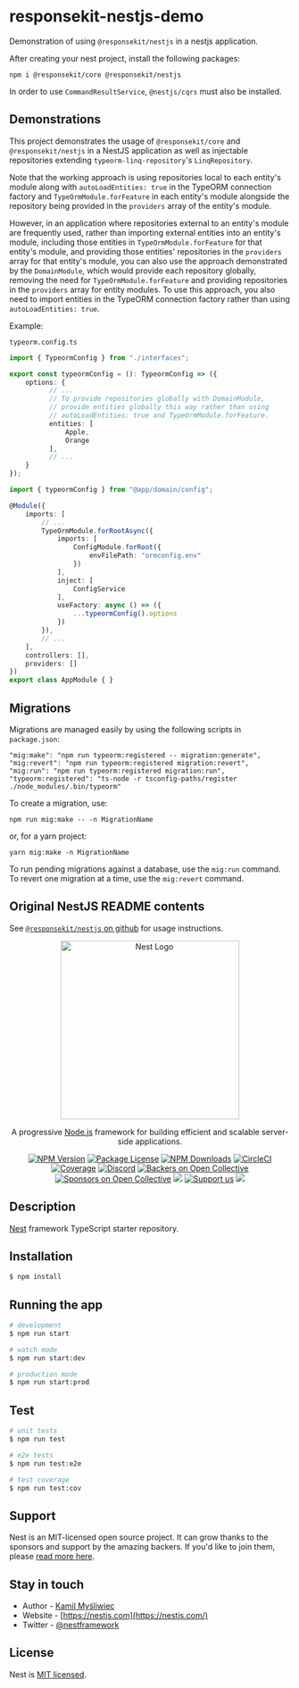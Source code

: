 # responsekit-nestjs-demo
Demonstration of using `@responsekit/nestjs` in a nestjs application.

After creating your nest project, install the following packages:

```
npm i @responsekit/core @responsekit/nestjs
```

In order to use `CommandResultService`, `@nestjs/cqrs` must also be installed.

## Demonstrations
This project demonstrates the usage of `@responsekit/core` and `@responsekit/nestjs` in a NestJS application as well as injectable repositories extending `typeorm-linq-repository`'s `LinqRepository`.

Note that the working approach is using repositories local to each entity's module along with `autoLoadEntities: true` in the TypeORM connection factory and `TypeOrmModule.forFeature` in each entity's module alongside the repository being provided in the `providers` array of the entity's module.

However, in an application where repositories external to an entity's module are frequently used, rather than importing external entities into an entity's module, including those entities in `TypeOrmModule.forFeature` for that entity's module, and providing those entities' repositories in the `providers` array for that entity's module, you can also use the approach demonstrated by the `DomainModule`, which would provide each repository globally, removing the need for `TypeOrmModule.forFeature` and providing repositories in the `providers` array for entity modules. To use this approach, you also need to import entities in the TypeORM connection factory rather than using `autoLoadEntities: true`.

Example:

`typeorm.config.ts`
```ts
import { TypeormConfig } from "./interfaces";

export const typeormConfig = (): TypeormConfig => ({
    options: {
          // ...
          // To provide repositories globally with DomainModule,
          // provide entities globally this way rather than using
          // autoLoadEntities: true and TypeOrmModule.forFeature.
          entities: [
              Apple,
              Orange
          ],
          // ...
    }
});
```

```ts
import { typeormConfig } from "@app/domain/config";

@Module({
    imports: [
        // ...
        TypeOrmModule.forRootAsync({
            imports: [
                ConfigModule.forRoot({
                    envFilePath: "ormconfig.env"
                })
            ],
            inject: [
                ConfigService
            ],
            useFactory: async () => ({
                ...typeormConfig().options
            })
        }),
        // ...
    ],
    controllers: [],
    providers: []
})
export class AppModule { }
```

## Migrations
Migrations are managed easily by using the following scripts in `package.json`:

```
"mig:make": "npm run typeorm:registered -- migration:generate",
"mig:revert": "npm run typeorm:registered migration:revert",
"mig:run": "npm run typeorm:registered migration:run",
"typeorm:registered": "ts-node -r tsconfig-paths/register ./node_modules/.bin/typeorm"
```

To create a migration, use:

```
npm run mig:make -- -n MigrationName
```

or, for a yarn project:

```
yarn mig:make -n MigrationName
```

To run pending migrations against a database, use the `mig:run` command. To revert one migration at a time, use the `mig:revert` command.

## Original NestJS README contents

See [`@responsekit/nestjs` on github](https://github.com/IRCraziestTaxi/responsekit-nestjs) for usage instructions.

<p align="center">
  <a href="http://nestjs.com/" target="blank"><img src="https://nestjs.com/img/logo_text.svg" width="320" alt="Nest Logo" /></a>
</p>

[circleci-image]: https://img.shields.io/circleci/build/github/nestjs/nest/master?token=abc123def456
[circleci-url]: https://circleci.com/gh/nestjs/nest

  <p align="center">A progressive <a href="http://nodejs.org" target="_blank">Node.js</a> framework for building efficient and scalable server-side applications.</p>
    <p align="center">
<a href="https://www.npmjs.com/~nestjscore" target="_blank"><img src="https://img.shields.io/npm/v/@nestjs/core.svg" alt="NPM Version" /></a>
<a href="https://www.npmjs.com/~nestjscore" target="_blank"><img src="https://img.shields.io/npm/l/@nestjs/core.svg" alt="Package License" /></a>
<a href="https://www.npmjs.com/~nestjscore" target="_blank"><img src="https://img.shields.io/npm/dm/@nestjs/common.svg" alt="NPM Downloads" /></a>
<a href="https://circleci.com/gh/nestjs/nest" target="_blank"><img src="https://img.shields.io/circleci/build/github/nestjs/nest/master" alt="CircleCI" /></a>
<a href="https://coveralls.io/github/nestjs/nest?branch=master" target="_blank"><img src="https://coveralls.io/repos/github/nestjs/nest/badge.svg?branch=master#9" alt="Coverage" /></a>
<a href="https://discord.gg/G7Qnnhy" target="_blank"><img src="https://img.shields.io/badge/discord-online-brightgreen.svg" alt="Discord"/></a>
<a href="https://opencollective.com/nest#backer" target="_blank"><img src="https://opencollective.com/nest/backers/badge.svg" alt="Backers on Open Collective" /></a>
<a href="https://opencollective.com/nest#sponsor" target="_blank"><img src="https://opencollective.com/nest/sponsors/badge.svg" alt="Sponsors on Open Collective" /></a>
  <a href="https://paypal.me/kamilmysliwiec" target="_blank"><img src="https://img.shields.io/badge/Donate-PayPal-ff3f59.svg"/></a>
    <a href="https://opencollective.com/nest#sponsor"  target="_blank"><img src="https://img.shields.io/badge/Support%20us-Open%20Collective-41B883.svg" alt="Support us"></a>
  <a href="https://twitter.com/nestframework" target="_blank"><img src="https://img.shields.io/twitter/follow/nestframework.svg?style=social&label=Follow"></a>
</p>
  <!--[![Backers on Open Collective](https://opencollective.com/nest/backers/badge.svg)](https://opencollective.com/nest#backer)
  [![Sponsors on Open Collective](https://opencollective.com/nest/sponsors/badge.svg)](https://opencollective.com/nest#sponsor)-->

## Description

[Nest](https://github.com/nestjs/nest) framework TypeScript starter repository.

## Installation

```bash
$ npm install
```

## Running the app

```bash
# development
$ npm run start

# watch mode
$ npm run start:dev

# production mode
$ npm run start:prod
```

## Test

```bash
# unit tests
$ npm run test

# e2e tests
$ npm run test:e2e

# test coverage
$ npm run test:cov
```

## Support

Nest is an MIT-licensed open source project. It can grow thanks to the sponsors and support by the amazing backers. If you'd like to join them, please [read more here](https://docs.nestjs.com/support).

## Stay in touch

- Author - [Kamil Myśliwiec](https://kamilmysliwiec.com)
- Website - [https://nestjs.com](https://nestjs.com/)
- Twitter - [@nestframework](https://twitter.com/nestframework)

## License

Nest is [MIT licensed](LICENSE).
